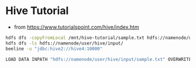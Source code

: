 # Hive Tutorial

* from https://www.tutorialspoint.com/hive/index.htm

```bash
hdfs dfs -copyFromLocal /mnt/hive-tutorial/sample.txt hdfs://namenode/user/hive/input/
hdfs dfs -ls hdfs://namenode/user/hive/input/
beeline -u "jdbc:hive2://hive4:10000"
```

```bash
LOAD DATA INPATH "hdfs://namenode/user/hive/input/sample.txt" OVERWRITE INTO TABLE employee;
```

```bash
```

```bash
```

```bash
```

```bash
```

